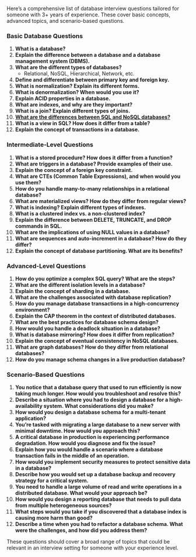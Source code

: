Here’s a comprehensive list of database interview questions tailored for someone with 3+ years of experience. These cover basic concepts, advanced topics, and scenario-based questions.

### **Basic Database Questions**

1. **What is a database?**
2. **Explain the difference between a database and a database management system (DBMS).**
3. **What are the different types of databases?**
   - Relational, NoSQL, Hierarchical, Network, etc.
4. **Define and differentiate between primary key and foreign key.**
5. **What is normalization? Explain its different forms.**
6. **What is denormalization? When would you use it?**
7. **Explain ACID properties in a database.**
8. **What are indexes, and why are they important?**
9. **What is a join? Explain different types of joins.**
10. [**What are the differences between SQL and NoSQL databases?**](https://youtu.be/lv28lWrt_B4)
11. **What is a view in SQL? How does it differ from a table?**
12. **Explain the concept of transactions in a database.**

### **Intermediate-Level Questions**

1. **What is a stored procedure? How does it differ from a function?**
2. **What are triggers in a database? Provide examples of their use.**
3. **Explain the concept of a foreign key constraint.**
4. **What are CTEs (Common Table Expressions), and when would you use them?**
5. **How do you handle many-to-many relationships in a relational database?**
6. **What are materialized views? How do they differ from regular views?**
7. **What is indexing? Explain different types of indexes.**
8. **What is a clustered index vs. a non-clustered index?**
9. **Explain the difference between DELETE, TRUNCATE, and DROP commands in SQL.**
10. **What are the implications of using NULL values in a database?**
11. **What are sequences and auto-increment in a database? How do they differ?**
12. **Explain the concept of database partitioning. What are its benefits?**

### **Advanced-Level Questions**

1. **How do you optimize a complex SQL query? What are the steps?**
2. **What are the different isolation levels in a database?**
3. **Explain the concept of sharding in a database.**
4. **What are the challenges associated with database replication?**
5. **How do you manage database transactions in a high-concurrency environment?**
6. **Explain the CAP theorem in the context of distributed databases.**
7. **What are the best practices for database schema design?**
8. **How would you handle a deadlock situation in a database?**
9. **What is database mirroring? How does it differ from replication?**
10. **Explain the concept of eventual consistency in NoSQL databases.**
11. **What are graph databases? How do they differ from relational databases?**
12. **How do you manage schema changes in a live production database?**

### **Scenario-Based Questions**

1. **You notice that a database query that used to run efficiently is now taking much longer. How would you troubleshoot and resolve this?**
2. **Describe a situation where you had to design a database for a high-availability system. What considerations did you make?**
3. **How would you design a database schema for a multi-tenant application?**
4. **You’re tasked with migrating a large database to a new server with minimal downtime. How would you approach this?**
5. **A critical database in production is experiencing performance degradation. How would you diagnose and fix the issue?**
6. **Explain how you would handle a scenario where a database transaction fails in the middle of an operation.**
7. **How would you implement security measures to protect sensitive data in a database?**
8. **Describe how you would set up a database backup and recovery strategy for a critical system.**
9. **You need to handle a large volume of read and write operations in a distributed database. What would your approach be?**
10. **How would you design a reporting database that needs to pull data from multiple heterogeneous sources?**
11. **What steps would you take if you discovered that a database index is causing more harm than good?**
12. **Describe a time when you had to refactor a database schema. What were the challenges, and how did you address them?**

These questions should cover a broad range of topics that could be relevant in an interview setting for someone with your experience level.
